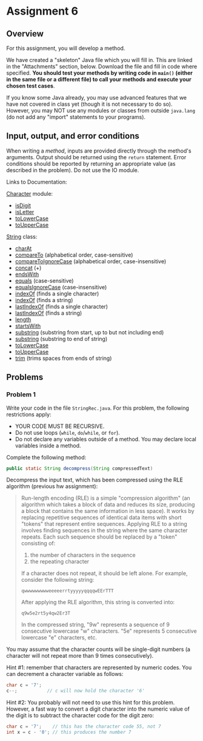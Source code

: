 # Assignment 6

## Overview

For this assignment, you will develop a method.

We have created a "skeleton" Java file which you will fill in. This are linked in the "Attachments" section, below. Download the file and fill in code where specified. **You should test your methods by writing code in `main()` (either in the same file or a different file) to call your methods and execute your chosen test cases**.

If you know some Java already, you may use advanced features that we have not covered in class yet (though it is not necessary to do so). However, you may NOT use any modules or classes from outside `java.lang` (do not add any "import" statements to your programs).

## Input, output, and error conditions

When writing a _method_, inputs are provided directly through the method's arguments. Output should be returned using the `return` statement. Error conditions should be reported by returning an appropriate value (as described in the problem). Do not use the IO module.

Links to Documentation:

[Character](https://docs.oracle.com/javase/9/docs/api/java/lang/Character.html) module:

-  [isDigit](https://docs.oracle.com/javase/9/docs/api/java/lang/Character.html#isDigit-char-)
-  [isLetter](https://docs.oracle.com/javase/9/docs/api/java/lang/Character.html#isLetter-char-)
-  [toLowerCase](https://docs.oracle.com/javase/9/docs/api/java/lang/Character.html#toLowerCase-char-)
-  [toUpperCase](https://docs.oracle.com/javase/9/docs/api/java/lang/Character.html#toUpperCase-char-)

[String](https://docs.oracle.com/javase/9/docs/api/java/lang/String.html#) class:

-  [charAt](https://docs.oracle.com/javase/9/docs/api/java/lang/String.html#charAt-int-)
-  [compareTo](https://docs.oracle.com/javase/9/docs/api/java/lang/String.html#compareTo-java.lang.String-) (alphabetical order, case-sensitive)
-  [compareToIgnoreCase](https://docs.oracle.com/javase/9/docs/api/java/lang/String.html#compareToIgnoreCase-java.lang.String-) (alphabetical order, case-insensitive)
-  [concat](https://docs.oracle.com/javase/9/docs/api/java/lang/String.html#concat-java.lang.String-) (+)
-  [endsWith](https://docs.oracle.com/javase/9/docs/api/java/lang/String.html#endsWith-java.lang.String-)
-  [equals](https://docs.oracle.com/javase/9/docs/api/java/lang/String.html#equals-java.lang.Object-) (case-sensitive)
-  [equalsIgnoreCase](https://docs.oracle.com/javase/9/docs/api/java/lang/String.html#equalsIgnoreCase-java.lang.String-) (case-insensitive)
-  [indexOf](https://docs.oracle.com/javase/9/docs/api/java/lang/String.html#indexOf-int-) (finds a single character)
-  [indexOf](https://docs.oracle.com/javase/9/docs/api/java/lang/String.html#indexOf-java.lang.String-int-) (finds a string)
-  [lastIndexOf](https://docs.oracle.com/javase/9/docs/api/java/lang/String.html#lastIndexOf-int-) (finds a single character)
-  [lastIndexOf](https://docs.oracle.com/javase/9/docs/api/java/lang/String.html#lastIndexOf-int-int-) (finds a string)
-  [length](https://docs.oracle.com/javase/9/docs/api/java/lang/String.html#length--)
-  [startsWith](https://docs.oracle.com/javase/9/docs/api/java/lang/String.html#startsWith-java.lang.String-)
-  [substring](https://docs.oracle.com/javase/9/docs/api/java/lang/String.html#substring-int-int-) (substring from start, up to but not including end)
-  [substring](https://docs.oracle.com/javase/9/docs/api/java/lang/String.html#substring-int-) (substring to end of string)
-  [toLowerCase](https://docs.oracle.com/javase/9/docs/api/java/lang/String.html#toLowerCase--)
-  [toUpperCase](https://docs.oracle.com/javase/9/docs/api/java/lang/String.html#toUpperCase--)
-  [trim](https://docs.oracle.com/javase/9/docs/api/java/lang/String.html#trim--) (trims spaces from ends of string)

## Problems

### Problem 1

Write your code in the file `StringRec.java`. For this problem, the following restrictions apply:

-  YOUR CODE MUST BE RECURSIVE.
-  Do not use loops (`while`, `do`/`while`, or `for`).
-  Do not declare any variables outside of a method. You may declare local variables inside a method.

Complete the following method:

```java
public static String decompress(String compressedText)
```

Decompress the input text, which has been compressed using the RLE algorithm (previous hw assignment):

> Run-length encoding (RLE) is a simple "compression algorithm" (an algorithm which takes a block of data and reduces its size, producing a block that contains the same information in less space). It works by replacing repetitive sequences of identical data items with short "tokens" that represent entire sequences. Applying RLE to a string involves finding sequences in the string where the same character repeats. Each such sequence should be replaced by a "token" consisting of:
>
> 1. the number of characters in the sequence
> 2. the repeating character
>
> If a character does not repeat, it should be left alone. For example, consider the following string:
>
> `qwwwwwwwwweeeeerrtyyyyyqqqqwEErTTT`
>
> After applying the RLE algorithm, this string is converted into:
>
> `q9w5e2rt5y4qw2Er3T`
>
> In the compressed string, "9w" represents a sequence of 9 consecutive lowercase "w" characters. "5e" represents 5 consecutive lowercase "e" characters, etc.

You may assume that the character counts will be single-digit numbers (a character will not repeat more than 9 times consecutively).

Hint #1: remember that characters are represented by numeric codes. You can decrement a character variable as follows:

```java
char c = '7';
c--;           // c will now hold the character '6'
```

Hint #2: You probably will not need to use this hint for this problem. However, a fast way to convert a digit character into the numeric value of the digit is to subtract the character code for the digit zero:

```java
char c = '7';    // this has the character code 55, not 7
int x = c - '0'; // this produces the number 7
```
